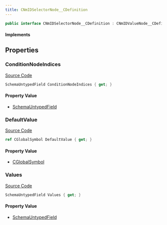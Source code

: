 ```yaml
---
title: CNmIDSelectorNode__CDefinition
---
```


```csharp
public interface CNmIDSelectorNode__CDefinition : CNmIDValueNode__CDefinition, CNmValueNode__CDefinition, CNmGraphNode__CDefinition, ISchemaClass<CNmGraphNode__CDefinition>, ISchemaClass<CNmValueNode__CDefinition>, ISchemaClass<CNmIDValueNode__CDefinition>, ISchemaClass<CNmIDSelectorNode__CDefinition>, ISchemaField, ISchemaClass, INativeHandle
```

#### Implements

## Properties

### ConditionNodeIndices

[Source Code](https://github.com/swiftly-solution/swiftlys2/blob/beta/managed/src/SwiftlyS2.Generated/Schemas/Interfaces/CNmIDSelectorNode__CDefinition.cs#L17)

```csharp
SchemaUntypedField ConditionNodeIndices { get; }
```

#### Property Value

- [SchemaUntypedField](/docs/api/shared/schemas/schemauntypedfield)

### DefaultValue

[Source Code](https://github.com/swiftly-solution/swiftlys2/blob/beta/managed/src/SwiftlyS2.Generated/Schemas/Interfaces/CNmIDSelectorNode__CDefinition.cs#L22)

```csharp
ref CGlobalSymbol DefaultValue { get; }
```

#### Property Value

- [CGlobalSymbol](/docs/api/shared/natives/cglobalsymbol)

### Values

[Source Code](https://github.com/swiftly-solution/swiftlys2/blob/beta/managed/src/SwiftlyS2.Generated/Schemas/Interfaces/CNmIDSelectorNode__CDefinition.cs#L20)

```csharp
SchemaUntypedField Values { get; }
```

#### Property Value

- [SchemaUntypedField](/docs/api/shared/schemas/schemauntypedfield)

